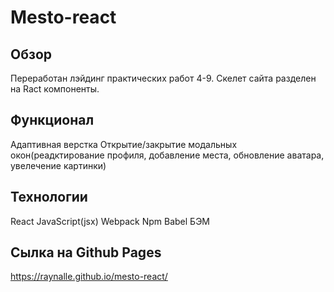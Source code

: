 # Mesto-react
## Обзор
Переработан лэйдинг практических работ 4-9. Скелет сайта разделен на Ract компоненты.

## Функционал
Адаптивная верстка
Открытие/закрытие модальных окон(реадктирование профиля, добавление места, обновление аватара, увелечение картинки)

## Технологии
React
JavaScript(jsx)
Webpack
Npm
Babel
БЭМ

## Сылка на Github Pages

https://raynalle.github.io/mesto-react/